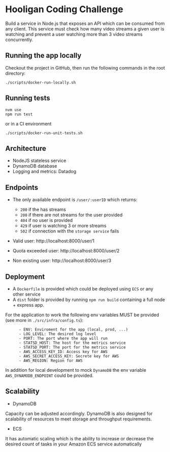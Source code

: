 # Hooligan Coding Challenge

Build a service in Node.js that exposes an API which can be consumed from any client. This service must check how many video streams a given user is watching and prevent a user watching more than 3 video streams concurrently.


## Running the app locally

Checkout the project in GitHub, then run the following commands in the root directory:

```
./scripts/docker-run-locally.sh
```

## Running tests

```
nvm use
npm run test
```
or in a CI environment

```
./scripts/docker-run-unit-tests.sh
```

## Architecture

- NodeJS stateless service
- DynamoDB database
- Logging and metrics: Datadog

## Endpoints

- The only available endpoint is `/user/:userID` which returns:
    - `200` if the has streams
    - `200` if there are not streams for the user provided
    - `404` if no user is provided
    - `429` if user is watching 3 or more streams
    - `502` if connection with the `storage service` fails

- Valid user: http://localhost:8000/user/1
- Quota exceeded user: http://localhost:8000/user/2
- Non existing user: http://localhost:8000/user/3

## Deployment

- A `Dockerfile` is provided which could be deployed using `ECS` or any other service
- A `dist` folder is provided by running `npm run build` containing a full node + express app.

For the application to work the following env variables MUST be provided (see more in `./src/infra/config.ts`):

```
      - ENV: Enviroment for the app (local, prod, ...)
      - LOG_LEVEL: The desired log level
      - PORT: The port where the app will run
      - STATSD_HOST: The host for the metrics service
      - STATSD_PORT: The port for the metrics service
      - AWS_ACCESS_KEY_ID: Access key for AWS
      - AWS_SECRET_ACCESS_KEY: Secrete key for AWS
      - AWS_REGION: Region for AWS
```

In addition for local development to mock `DynamoDB` the env variable `AWS_DYNAMODB_ENDPOINT` could be provided.

## Scalability

- DynamoDB

Capacity can be adjusted accordingly. DynamoDB is also designed for scalability of resources to meet storage and throughput requirements.

- ECS

It has automatic scaling which is the ability to increase or decrease the desired count of tasks in your Amazon ECS service automatically